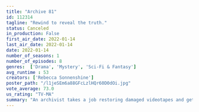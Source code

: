 ```yaml
---
title: "Archive 81"
id: 112314
tagline: "Rewind to reveal the truth."
status: Canceled
in_production: False
first_air_date: 2022-01-14
last_air_date: 2022-01-14
date: 2022-01-14
number_of_seasons: 1
number_of_episodes: 8
genres:  ['Drama', 'Mystery', 'Sci-Fi & Fantasy']
avg_runtime : 53
creators: ['Rebecca Sonnenshine']
poster_path: "/l1jeSEm6a88GFcLzlHQr60D0dOi.jpg"
vote_average: 73.0
us_rating: "TV-MA"
summary: "An archivist takes a job restoring damaged videotapes and gets pulled into the vortex of a mystery involving the missing director and a demonic cult."
---
```



